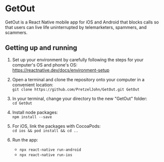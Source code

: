 GetOut
======
GetOut is a React Native mobile app for iOS and Android that blocks calls so that users can live life uninterrupted by telemarketers, spammers, and scammers.


Getting up and running
----------------------
1.  Set up your environment by carefully following the steps for your computer's OS and phone's OS:<br>
    https://reactnative.dev/docs/environment-setup
    
2.  Open a terminal and clone the repository onto your computer in a convenient location:<br>
    `git clone https://github.com/PretzelJohn/GetOut.git GetOut`
    
3.  In your terminal, change your directory to the new "GetOut" folder:<br>
    `cd GetOut`

4.  Install node packages:<br>
    `npm install --save`

5.  For iOS, link the packages with CocoaPods:<br>
    `cd ios && pod install && cd ..`

6.  Run the app:
    - `npx react-native run-android`
    - `npx react-native run-ios`
